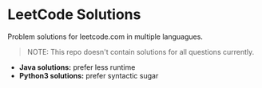 # LeetCode Solutions
Problem solutions for leetcode.com in multiple languagues.  
>NOTE: This repo doesn't contain solutions for all questions currently.

+ **Java solutions:** prefer less runtime
+ **Python3 solutions:** prefer syntactic sugar
